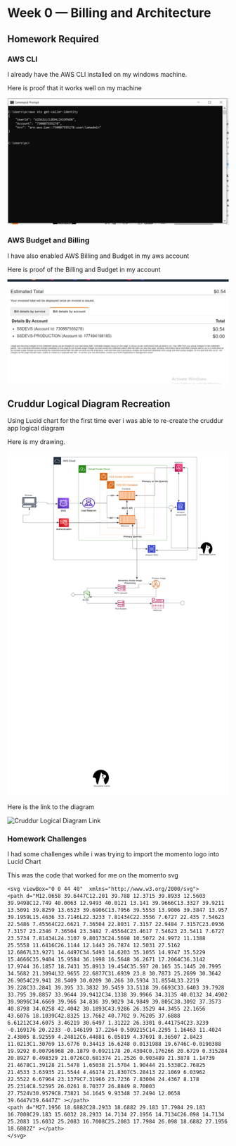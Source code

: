 # Week 0 — Billing and Architecture

## Homework Required

### AWS CLI

I already have the AWS CLI installed on my windows machine.

Here is proof that it works well on my machine 

![Proof of Working AWS CLI](.asset/AWS_CLI_PROOF.PNG)

### AWS Budget and Billing

I have also enabled AWS Billing and Budget in my aws account

Here is proof of the Billing and Budget in my account

![Proof of Billing And Budget in AWS Account](.asset/Billing.PNG)

## Cruddur Logical Diagram Recreation

Using Lucid chart for the first time ever i was able to re-create the cruddur app logical diagram

Here is my drawing. 

![Cruddur App Logical Diagram](.asset/Cruddur%20Logical%20Diagram%20(1).png)

Here is the link to the diagram

![Cruddur Logical Diagram Link](https://lucid.app/lucidchart/8cc86038-5293-4962-bab6-0d06eac51087/edit?viewport_loc=-486%2C-2546%2C1914%2C858%2C0_0&invitationId=inv_27b1586d-cc8b-4a09-b76e-a5f303b2b3da)

### Homework Challenges

I had some challenges while i was trying to import the momento logo into Lucid Chart

This was the code that worked for me on the momento svg

```
<svg viewBox="0 0 44 40"  xmlns="http://www.w3.org/2000/svg">
<path d="M12.0658 39.6447C12.201 39.788 12.3715 39.8933 12.5603 39.9498C12.749 40.0063 12.9493 40.0121 13.141 39.9666C13.3327 39.9211 13.5091 39.8259 13.6523 39.6906C13.7956 39.5553 13.9006 39.3847 13.957 39.1959L15.4636 33.7146L22.3233 7.81434C22.3556 7.6727 22.435 7.54623 22.5486 7.45564C22.6621 7.36504 22.8031 7.3157 22.9484 7.3157C23.0936 7.3157 23.2346 7.36504 23.3482 7.45564C23.4617 7.54623 23.5411 7.6727 23.5734 7.81434L24.3107 9.80173C24.5698 10.5072 24.9972 11.1388 25.5558 11.6416C26.1144 12.1443 26.7874 12.5031 27.5162 12.6867L33.9271 14.4497C34.5493 14.6203 35.1055 14.9747 35.5229 15.4666C35.9404 15.9584 36.1998 16.5648 36.2671 17.2064C36.3142 17.9744 36.1857 18.7431 35.8913 19.454C35.597 20.165 35.1445 20.7995 34.5682 21.3094L32.9655 22.6877C31.6939 23.8 30.7873 25.2699 30.3642 26.9054C29.941 28.5409 30.0209 30.266 30.5934 31.8554L33.2219 39.228C33.2841 39.395 33.3832 39.5459 33.5118 39.6693C33.6403 39.7928 33.795 39.8857 33.9644 39.9412C34.1338 39.9966 34.3135 40.0132 34.4902 39.9896C34.6669 39.966 34.836 39.9029 34.9849 39.805C38.3092 37.3573 40.8798 34.0258 42.4042 30.1893C43.9286 26.3529 44.3455 22.1656 43.6076 18.1039C42.8325 13.7662 40.7702 9.76205 37.6888 6.61212C34.6075 3.46219 30.6497 1.31222 26.3301 0.441754C23.3239 -0.169176 20.2233 -0.146199 17.2264 0.509215C14.2295 1.16463 11.4024 2.43805 8.92559 4.24812C6.44881 6.05819 4.37691 8.36507 2.8423 11.0213C1.30769 13.6776 0.34413 16.6248 0.0131988 19.6746C-0.0190388 19.9292 0.00796968 20.1879 0.0921178 20.4304C0.176266 20.6729 0.315284 20.8927 0.498329 21.0726C0.681374 21.2526 0.903489 21.3878 1.14739 21.4678C1.39128 21.5478 1.65038 21.5704 1.90444 21.5338C2.76825 21.4533 3.63935 21.5544 4.46174 21.8307C5.28413 22.1069 6.03962 22.5522 6.67964 23.1379C7.31966 23.7236 7.83004 24.4367 8.178 25.2314C8.52595 26.0261 8.70377 26.8849 8.70003 27.7524V30.9579C8.73821 34.1645 9.93348 37.2494 12.0658 39.6447V39.6447Z" ></path>
<path d="M27.1956 18.6882C28.2933 18.6882 29.183 17.7984 29.183 16.7008C29.183 15.6032 28.2933 14.7134 27.1956 14.7134C26.098 14.7134 25.2083 15.6032 25.2083 16.7008C25.2083 17.7984 26.098 18.6882 27.1956 18.6882Z" ></path>
</svg>

```
